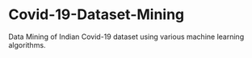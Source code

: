 # Covid-19-Dataset-Mining
Data Mining of Indian Covid-19 dataset using various machine learning algorithms.
